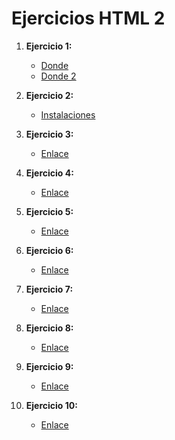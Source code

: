 # Ejercicios HTML 2

1. **Ejercicio 1:**
   - [Donde](https://tonyponyy.github.io/aat-tsys-front-29/deportes/donde.html)
   - [Donde 2](https://tonyponyy.github.io/aat-tsys-front-29/deportes/donde2.html)

2. **Ejercicio 2:**
   - [Instalaciones](https://tonyponyy.github.io/aat-tsys-front-29/deportes/instalaciones.html)

3. **Ejercicio 3:**
   - [Enlace](https://tonyponyy.github.io/aat-tsys-front-29/Ejercicio3/)

4. **Ejercicio 4:**
   - [Enlace](https://tonyponyy.github.io/aat-tsys-front-29/Ejercicio4/)

5. **Ejercicio 5:**
   - [Enlace](https://tonyponyy.github.io/aat-tsys-front-29/Ejercicio5/)

6. **Ejercicio 6:**
   - [Enlace](https://tonyponyy.github.io/aat-tsys-front-29/Ejercicio6/)

7. **Ejercicio 7:**
   - [Enlace](https://tonyponyy.github.io/aat-tsys-front-29/Ejercicio7/)

8. **Ejercicio 8:**
   - [Enlace](https://tonyponyy.github.io/aat-tsys-front-29/Ejercicio8/)

9. **Ejercicio 9:**
   - [Enlace](https://tonyponyy.github.io/aat-tsys-front-29/Ejercicio9/)

10. **Ejercicio 10:**
    - [Enlace](https://tonyponyy.github.io/aat-tsys-front-29/Ejercicio10/)
